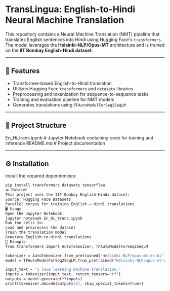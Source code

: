# TransLingua: English-to-Hindi Neural Machine Translation

This repository contains a Neural Machine Translation (NMT) pipeline that translates English sentences into Hindi using Hugging Face's `transformers`. The model leverages the **Helsinki-NLP/Opus-MT** architecture and is trained on the **IIT Bombay English-Hindi dataset**.

---

## 🚀 Features

- Transformer-based English-to-Hindi translation
- Utilizes Hugging Face `transformers` and `datasets` libraries
- Preprocessing and tokenization for sequence-to-sequence tasks
- Training and evaluation pipeline for NMT models
- Generates translations using `TFAutoModelForSeq2SeqLM`

---

## 📂 Project Structure

En_Hi_trans.ipynb # Jupyter Notebook containing code for training and inference
README.md # Project documentation

---

## ⚙️ Installation

Install the required dependencies:

```bash
pip install transformers datasets tensorflow
📊 Dataset
This project uses the IIT Bombay English-Hindi dataset:
Source: Hugging Face Datasets
Parallel corpus for training English ↔ Hindi translations
🖥️ Usage
Open the Jupyter Notebook:
jupyter notebook En_Hi_trans.ipynb
Run the cells to:
Load and preprocess the dataset
Train the translation model
Generate English-to-Hindi translations
📌 Example
from transformers import AutoTokenizer, TFAutoModelForSeq2SeqLM

tokenizer = AutoTokenizer.from_pretrained("Helsinki-NLP/opus-mt-en-hi")
model = TFAutoModelForSeq2SeqLM.from_pretrained("Helsinki-NLP/opus-mt-en-hi")

input_text = "I love learning machine translation."
inputs = tokenizer(input_text, return_tensors="tf")
outputs = model.generate(**inputs)
print(tokenizer.decode(outputs[0], skip_special_tokens=True))